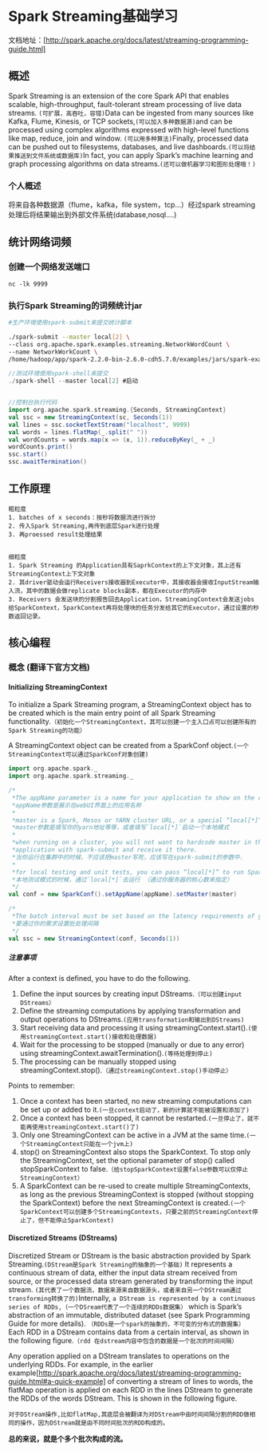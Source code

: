 # Spark Streaming基础学习

文档地址：[http://spark.apache.org/docs/latest/streaming-programming-guide.html]

## 概述
Spark Streaming is an extension of the core Spark API that enables scalable, high-throughput, fault-tolerant stream processing of live data streams. `(可扩展，高吞吐，容错)`Data can be ingested from many sources like Kafka, Flume, Kinesis, or TCP sockets,`(可以加入多种数据源)`and can be processed using complex algorithms expressed with high-level functions like map, reduce, join and window. `(可以用多种算法)`Finally, processed data can be pushed out to filesystems, databases, and live dashboards.`(可以将结果推送到文件系统或数据库)`In fact, you can apply Spark’s machine learning and graph processing algorithms on data streams.`(还可以做机器学习和图形处理哦！)`

### 个人概述
将来自各种数据源（flume，kafka，file system，tcp...）经过spark streaming 处理后将结果输出到外部文件系统(database,nosql....)

## 统计网络词频
### 创建一个网络发送端口
`nc -lk 9999`

### 执行Spark Streaming的词频统计jar
```bash
#生产环境使用spark-submit来提交统计脚本

./spark-submit --master local[2] \
--class org.apache.spark.examples.streaming.NetworkWordCount \
--name NetworkWorkCount \
/home/hadoop/app/spark-2.2.0-bin-2.6.0-cdh5.7.0/examples/jars/spark-examples_2.11-2.2.0.jar localhost 9999
```

```scala
//测试环境使用spark-shell来提交
./spark-shell --master local[2] #启动


//控制台执行代码
import org.apache.spark.streaming.{Seconds, StreamingContext}
val ssc = new StreamingContext(sc, Seconds(1))
val lines = ssc.socketTextStream("localhost", 9999)
val words = lines.flatMap(_.split(" "))
val wordCounts = words.map(x => (x, 1)).reduceByKey(_ + _)
wordCounts.print()
ssc.start()
ssc.awaitTermination()
```

## 工作原理
    粗粒度
    1. batches of x seconds：按秒将数据流进行拆分
    2. 传入Spark Streaming,再传到底层Spark进行处理
    3. 再proessed result处理结果


    细粒度
    1. Spark Streaming 的Application具有SaprkContext的上下文对象，其上还有StreamingContext上下文对象
    2. 其driver驱动会运行Receivers接收器到Executor中，其接收器会接收InputStream输入流，其中的数据会做replicate blocks副本，都在Executor的内存中
    3. Receivers 会发送块的分割报告回去Application，StreamingContext会发送jobs给SparkContext，SparkContext再将处理块的任务分发给其它的Executor，通过设置的秒数返回记录。


## 核心编程

### 概念 (翻译下官方文档)

#### Initializing StreamingContext
To initialize a Spark Streaming program, a StreamingContext object has to be created which is the main entry point of all Spark Streaming functionality.`（初始化一个StreamingContext，其可以创建一个主入口点可以创建所有的Spark Streaming的功能）`

A StreamingContext object can be created from a SparkConf object.`(一个StreamingContext可以通过SparkConf对象创建)`
```scala
import org.apache.spark._
import org.apache.spark.streaming._

/*
 *The appName parameter is a name for your application to show on the cluster UI. 
 *appName参数是展示在webUI界面上的应用名称
 *
 *master is a Spark, Mesos or YARN cluster URL, or a special “local[*]” string to run in local mode. 
 *master参数是填写你的yarn地址等等，或者填写`local[*]`启动一个本地模式
 *
 *when running on a cluster, you will not want to hardcode master in the program, but rather launch the 
 *application with spark-submit and receive it there.
 *当你运行在集群中的时候，不应该把master写死，应该写在spark-submit的参数中.
 *
 *for local testing and unit tests, you can pass “local[*]” to run Spark Streaming in-process (detects the number of cores in the local system). 
 *本地测试模式的时候，通过`local[*]`去运行 （通过你服务器的核心数来指定）
 */
val conf = new SparkConf().setAppName(appName).setMaster(master)

/*
 *The batch interval must be set based on the latency requirements of your application and available cluster resources.
 *要通过你的需求设置批处理间隔
 */
val ssc = new StreamingContext(conf, Seconds(1))
```

##### 注意事项
After a context is defined, you have to do the following.

1. Define the input sources by creating input DStreams.`（可以创建input DStreams）`
2. Define the streaming computations by applying transformation and output operations to DStreams.`(应用transformation和输出到DStreams)`
3. Start receiving data and processing it using streamingContext.start().`(使用streamingContext.start()接收和处理数据)`
4. Wait for the processing to be stopped (manually or due to any error) using streamingContext.awaitTermination().`(等待处理到停止)`
5. The processing can be manually stopped using streamingContext.stop().`（通过streamingContext.stop()手动停止）`

Points to remember:
1. Once a context has been started, no new streaming computations can be set up or added to it.`(一旦context启动了，新的计算就不能被设置和添加了)`
2. Once a context has been stopped, it cannot be restarted.`(一旦停止了，就不能再使用streamingContext.start()了)`
3. Only one StreamingContext can be active in a JVM at the same time.`(一个StreamingContext只能在一个jvm上)`
4. stop() on StreamingContext also stops the SparkContext. To stop only the StreamingContext, set the optional parameter of stop() called stopSparkContext to false.`（给stopSparkContext设置false参数可以仅停止StreamingContext）`
5. A SparkContext can be re-used to create multiple StreamingContexts, as long as the previous StreamingContext is stopped (without stopping the SparkContext) before the next StreamingContext is created.`(一个SparkContext可以创建多个StreamingContexts，只要之前的StreamingContext停止了，但不能停止SparkContext)`


#### Discretized Streams (DStreams)
Discretized Stream or DStream is the basic abstraction provided by Spark Streaming.`(DStream是Spark Streaming的抽象的一个基础)` It represents a continuous stream of data, either the input data stream received from source, or the processed data stream generated by transforming the input stream. `(其代表了一个数据流，数据来源来自数据源头，或者来自另一个DStream通过transforming转换了的)`Internally, ```a DStream is represented by a continuous series of RDDs,（一个DSream代表了一个连续的RDDs数据集）``` which is Spark’s abstraction of an immutable, distributed dataset (see Spark Programming Guide for more details). `（RDDs是一个spark的抽象的，不可变的分布式的数据集）`Each RDD in a DStream contains data from a certain interval, as shown in the following figure.`（rdd 在dstream内容中包含的数据是一个批次的时间间隔）`

Any operation applied on a DStream translates to operations on the underlying RDDs. For example, in the earlier example[http://spark.apache.org/docs/latest/streaming-programming-guide.html#a-quick-example] of converting a stream of lines to words, the flatMap operation is applied on each RDD in the lines DStream to generate the RDDs of the words DStream. This is shown in the following figure.

`对于DStream操作,比如flatMap,其底层会被翻译为对DStream中由时间间隔分割的RDD做相同的操作，因为DStream就是由不同时间批次的RDD构成的。`

**总的来说，就是个多个批次构成的流。**